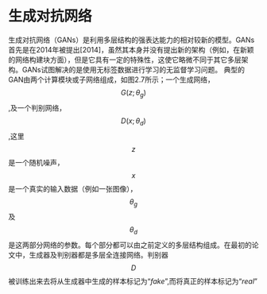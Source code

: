 # 生成对抗网络
生成对抗网络（GANs）是利用多层结构的强表达能力的相对较新的模型。GANs首先是在2014年被提出[2014]，虽然其本身并没有提出新的架构（例如，在新颖的网络构建块方面），但是它具有一定的特殊性，这使它略微不同于其它多层架构。GANs试图解决的是使用无标签数据进行学习的无监督学习问题。
典型的GAN由两个计算模块或子网络组成，如图2.7所示；一个生成网络，$$G\left(z;\theta_{g}\right)$$,及一个判别网络，$$D\left(x;\theta_{d}\right)$$,这里$$z$$是一个随机噪声，$$x$$是一个真实的输入数据（例如一张图像），$$\theta_{g}$$及$$\theta_{d}$$是这两部分网络的参数。每个部分都可以由之前定义的多层结构组成。在最初的论文中，生成器及判别器都是多层全连接网络。判别器$$D$$被训练出来去将从生成器中生成的样本标记为“_fake_”,而将真正的样本标记为“_real_”